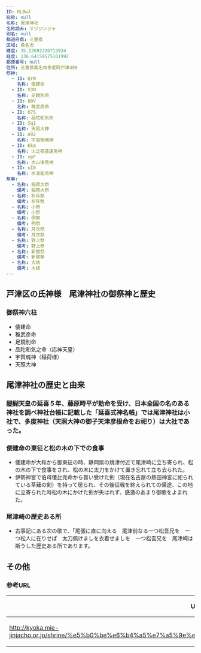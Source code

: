 ```yaml
---
ID: HLBwJ
総称: null
名称: 尾津神社
名称読み: オヅジンジャ
別名: null
都道府県: 三重県
区域: 桑名市
緯度: 35.13692326713934
経度: 136.64159575161992
郵便番号: null
住所: 三重県桑名市多度町戸津499
祭神:
  - ID: QrW
    名称: 倭建命
  - ID: V3N
    名称: 足鏡別命
  - ID: Q0V
    名称: 稚武彦命
  - ID: O7S
    名称: 品陀和気命
  - ID: Sq1
    名称: 天照大神
  - ID: A92
    名称: 宇迦御魂神
  - ID: Kkm
    名称: 火之夜芸速男神
  - ID: vpF
    名称: 大山津見神
  - ID: uI8
    名称: 水波能売神
祭事:
  - 名称: 稲荷大祭
    備考: 稲荷大祭
  - 名称: 祈年祭
    備考: 祈年祭
  - 名称: 小祭
    備考: 小祭
  - 名称: 例祭
    備考: 例祭
  - 名称: 月次祭
    備考: 月次祭
  - 名称: 野上祭
    備考: 野上祭
  - 名称: 新嘗祭
    備考: 新嘗祭
  - 名称: 大祓
    備考: 大祓
---
```


## 戸津区の氏神様　尾津神社の御祭神と歴史

### 御祭神六柱

- 倭建命
- 稚武彦命
- 足鏡別命
- 品陀和気之命（応神天皇）
- 宇賀魂神（稲荷様）
- 天照大神

## 尾津神社の歴史と由来

### 醍醐天皇の延喜５年、藤原時平が勅命を受け、日本全国の名のある神社を調べ神社台帳に記載した「延喜式神名帳」では尾津神社は小社で、多度神社（天照大神の御子天津彦根命をお祀り）は大社であった。

### 倭建命の東征と松の木の下での食事

- 倭建命が大和から御東征の時、静岡県の焼津付近で尾津崎に立ち寄られ、松の木の下で食事をされ、松の木に太刀をかけて置き忘れて立ち去られた。
- 伊勢神宮で伯母倭比売命から貰い受けた剣（現在名古屋の熱田神宮に祀られている草薙の剣）を持って居られ、その後征戦を終えられての帰途、この地に立寄られた時松の木にかけた剣が失はれず、感激のあまり御歌をよまれた。

### 尾津崎の歴史ある所

- 古事記にある次の歌で、「尾張に直に向える　尾津前なる一つ松吾兄を　一つ松人に在りせば　太刀佩けましを衣着せましを　一つ松吾兄を　尾津崎は斯うした歴史ある所であります。

## その他

### 参考URL

| URL                                                                                                              | 説明   |
| ---------------------------------------------------------------------------------------------------------------- | ------ |
| http://kyoka.mie-jinjacho.or.jp/shrine/%e5%b0%be%e6%b4%a5%e7%a5%9e%e7%a4%be%ef%bc%88%e6%88%b8%e6%b4%a5%ef%bc%89/ | 神社庁 |
